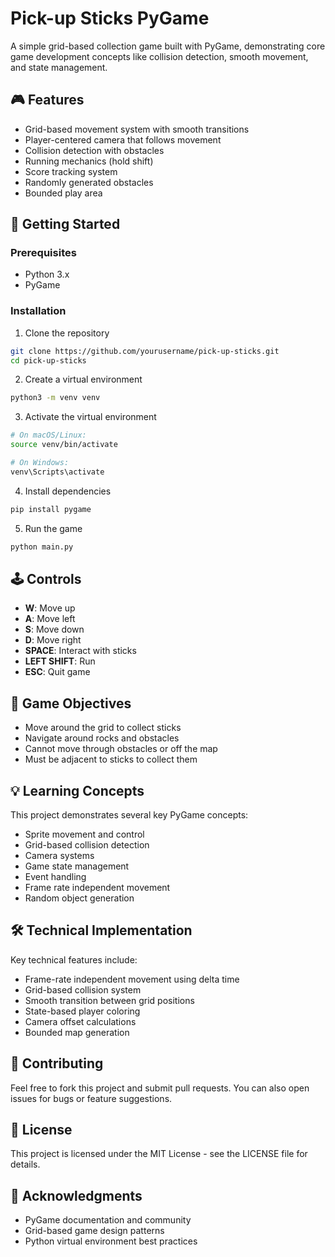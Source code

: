 # Pick-up Sticks PyGame

A simple grid-based collection game built with PyGame, demonstrating core game development concepts like collision detection, smooth movement, and state management.

## 🎮 Features

- Grid-based movement system with smooth transitions
- Player-centered camera that follows movement
- Collision detection with obstacles
- Running mechanics (hold shift)
- Score tracking system
- Randomly generated obstacles
- Bounded play area

## 🚀 Getting Started

### Prerequisites

- Python 3.x
- PyGame

### Installation

1. Clone the repository
```bash
git clone https://github.com/yourusername/pick-up-sticks.git
cd pick-up-sticks
```

2. Create a virtual environment
```bash
python3 -m venv venv
```

3. Activate the virtual environment
```bash
# On macOS/Linux:
source venv/bin/activate

# On Windows:
venv\Scripts\activate
```

4. Install dependencies
```bash
pip install pygame
```

5. Run the game
```bash
python main.py
```

## 🕹️ Controls

- **W**: Move up
- **A**: Move left
- **S**: Move down
- **D**: Move right
- **SPACE**: Interact with sticks
- **LEFT SHIFT**: Run
- **ESC**: Quit game

## 🎯 Game Objectives

- Move around the grid to collect sticks
- Navigate around rocks and obstacles
- Cannot move through obstacles or off the map
- Must be adjacent to sticks to collect them

## 💡 Learning Concepts

This project demonstrates several key PyGame concepts:

- Sprite movement and control
- Grid-based collision detection
- Camera systems
- Game state management
- Event handling
- Frame rate independent movement
- Random object generation

## 🛠️ Technical Implementation

Key technical features include:
- Frame-rate independent movement using delta time
- Grid-based collision system
- Smooth transition between grid positions
- State-based player coloring
- Camera offset calculations
- Bounded map generation

## 🤝 Contributing

Feel free to fork this project and submit pull requests. You can also open issues for bugs or feature suggestions.

## 📝 License

This project is licensed under the MIT License - see the LICENSE file for details.

## 🙏 Acknowledgments

- PyGame documentation and community
- Grid-based game design patterns
- Python virtual environment best practices